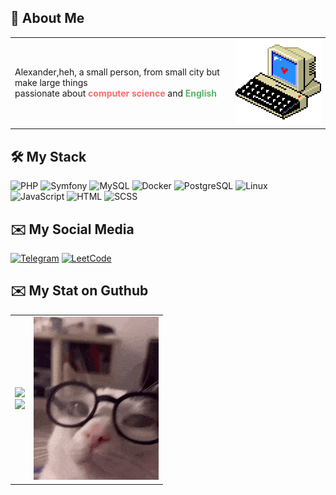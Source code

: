 ## 🌠 About Me  

<table>
  <tr>
    <td>
      Alexander,heh, a small person, from small city but make large things
      <br>
      passionate about <strong style="color: #ff6b6b;">computer science</strong> and <strong style="color: #58b368;">English</strong>
      <br>
    </td>
    <td>
      <img src="https://github.com/veremeenkoAN/veremeenkoAN/blob/main/3jnj.gif" width="200" heihgt="200">
    </td>
  </tr>
</table>

## 🛠️ My Stack  
![PHP](https://img.shields.io/badge/PHP-777BB4?style=for-the-badge&logo=php&logoColor=white) ![Symfony](https://img.shields.io/badge/Symfony-000000?style=for-the-badge&logo=symfony&logoColor=white) ![MySQL](https://img.shields.io/badge/MySQL-4479A1?style=for-the-badge&logo=mysql&logoColor=white) ![Docker](https://img.shields.io/badge/Docker-2496ED?style=for-the-badge&logo=docker&logoColor=white) ![PostgreSQL](https://img.shields.io/badge/PostgreSQL-336791?style=for-the-badge&logo=postgresql&logoColor=white) ![Linux](https://img.shields.io/badge/Linux-FCC624?style=for-the-badge&logo=linux&logoColor=black)  
![JavaScript](https://img.shields.io/badge/JavaScript-F7DF1E?style=for-the-badge&logo=javascript&logoColor=black) ![HTML](https://img.shields.io/badge/HTML-E34F26?style=for-the-badge&logo=html5&logoColor=white) ![SCSS](https://img.shields.io/badge/SCSS-CC6699?style=for-the-badge&logo=sass&logoColor=white)


## ✉️ My Social Media
[![Telegram](https://img.shields.io/badge/Telegram-2CA5E0?style=for-the-badge&logo=telegram&logoColor=white)](https://t.me/vekanda)
[![LeetCode](https://img.shields.io/badge/LeetCode-3C3C3C?style=for-the-badge&logo=leetcode&logoColor=FFA116)](https://leetcode.com/u/veremeenkoAN/)
</p>

## ✉️ My Stat on Guthub
<table>
  <tr>
    <td>
      <img src="https://github-readme-stats.vercel.app/api?username=veremeenkoAN&theme=blue_navy&hide_border=false&include_all_commits=false&count_private=false">
      <br>
      <img src="https://github-readme-stats.vercel.app/api/top-langs/?username=veremeenkoAN&layout=compact&theme=blue_navy">
    </td>
    <td>
      <img src="https://github.com/veremeenkoAN/veremeenkoAN/blob/main/tenor.gif" width="200">
    </td>
  </tr>
</table>


